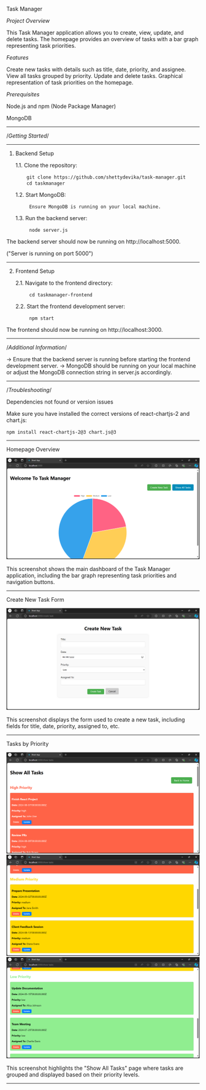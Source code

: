 Task Manager

*Project Overview*

This Task Manager application allows you to create, view, update, and delete tasks. The homepage provides an overview of tasks with a bar graph representing task priorities.


*Features*

Create new tasks with details such as title, date, priority, and assignee.
View all tasks grouped by priority.
Update and delete tasks.
Graphical representation of task priorities on the homepage.

*Prerequisites*

Node.js and npm (Node Package Manager)

MongoDB

----------------------------------------------------------------------------------

/*Getting Started*/

----------------------------------------------------------------------------------

1. Backend Setup

    1.1. Clone the repository:

           git clone https://github.com/shettydevika/task-manager.git
           cd taskmanager

    1.2. Start MongoDB:
   
            Ensure MongoDB is running on your local machine.
    
    1.3. Run the backend server:
            
            node server.js

The backend server should now be running on http://localhost:5000.

("Server is running on port 5000")

----------------------------------------------------------------------------------

2. Frontend Setup

    2.1. Navigate to the frontend directory:
   
            cd taskmanager-frontend

    2.2. Start the frontend development server:
   
            npm start

The frontend should now be running on http://localhost:3000.

----------------------------------------------------------------------------------

/*Additional Information*/

-> Ensure that the backend server is running before starting the frontend development server.
-> MongoDB should be running on your local machine or adjust the MongoDB connection string in server.js accordingly.

----------------------------------------------------------------------------------

/*Troubleshooting*/

Dependencies not found or version issues

Make sure you have installed the correct versions of react-chartjs-2 and chart.js:

    npm install react-chartjs-2@3 chart.js@3

----------------------------------------------------------------------------------

Homepage Overview

![Alt Text](homepage.png)

This screenshot shows the main dashboard of the Task Manager application, including the bar graph representing task priorities and navigation buttons.

----------------------------------------------------------------------------------

Create New Task Form

![Alt Text](createnewtask.png)

This screenshot displays the form used to create a new task, including fields for title, date, priority, assigned to, etc.

----------------------------------------------------------------------------------
Tasks by Priority

![Alt Text](showtasks1.png)
![Alt Text](showtasks2.png)
![Alt Text](showtasks3.png)

This screenshot highlights the "Show All Tasks" page where tasks are grouped and displayed based on their priority levels.

----------------------------------------------------------------------------------
